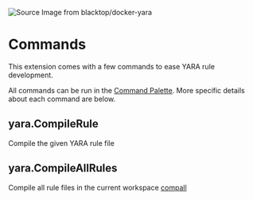 ![][logo]

# Commands
This extension comes with a few commands to ease YARA rule development.

All commands can be run in the [Command Palette](https://code.visualstudio.com/docs/getstarted/userinterface#_command-palette).
More specific details about each command are below.

## yara.CompileRule
Compile the given YARA rule file

## yara.CompileAllRules
Compile all rule files in the current workspace
[compall]

[logo]: https://raw.githubusercontent.com/infosec-intern/vscode-yara/master/images/logo.png "Source Image from blacktop/docker-yara"
[compall]: https://raw.githubusercontent.com/infosec-intern/vscode-yara/master/images/cmdcompileall.gif "Compile All Command"
